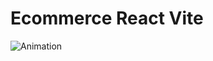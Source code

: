 # Ecommerce React Vite
![Animation](https://user-images.githubusercontent.com/102195964/223583408-5b84d686-3880-4dcf-9095-e824350f5574.gif)